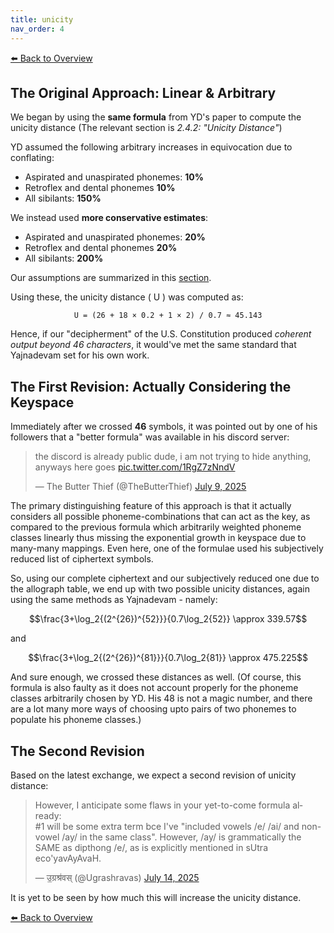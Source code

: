 ```yaml
---
title: unicity
nav_order: 4
---
```


<!-- MathJax for rendering inline/block LaTeX -->
<script type="text/javascript" id="MathJax-script" async
  src="https://cdn.jsdelivr.net/npm/mathjax@3/es5/tex-mml-chtml.js">
</script>


[⬅️ Back to Overview](index.md)
## The Original Approach: Linear \& Arbitrary

We began by using the **same formula** from YD's paper to compute the unicity distance (The relevant section is *2.4.2: "Unicity Distance"*)

YD assumed the following arbitrary increases in equivocation due to conflating:
- Aspirated and unaspirated phonemes: **10%**
- Retroflex and dental phonemes **10%**
- All sibilants: **150%**

We instead used **more conservative estimates**:
- Aspirated and unaspirated phonemes: **20%**
- Retroflex and dental phonemes **20%**
- All sibilants: **200%**

Our assumptions are summarized in this [section](index.md#latin-to-sanskrit-phoneme-class-mapping-jeffersons-key).

Using these, the unicity distance \( U \) was computed as:

<div style="text-align: center;">
  <code>U = (26 + 18 × 0.2 + 1 × 2) / 0.7 ≈ 45.143</code>
</div>

Hence, if our "decipherment" of the U.S. Constitution produced *coherent output beyond 46 characters*, it would've met the same standard that Yajnadevam set for his own work.

## The First Revision: Actually Considering the Keyspace

Immediately after we crossed **46** symbols, it was pointed out by one of his followers that a "better formula" was available in his discord server:
<!-- <blockquote class="twitter-tweet"><p lang="en" dir="ltr">Personally I have some doubts on the unicity distance calculation, it seemed off when I read it in your original thread. But it would require me to brush up on the fundamentals and work is going to keep me busy for a couple of weeks<br><br>Yes I saw your argument that you used YD&#39;s…</p>&mdash; The Butter Thief (@TheButterThief) <a href="https://twitter.com/TheButterThief/status/1942934255320916056?ref_src=twsrc%5Etfw">July 9, 2025</a></blockquote> <script async src="https://platform.twitter.com/widgets.js" charset="utf-8"></script>  -->
<blockquote class="twitter-tweet"><p lang="en" dir="ltr">the discord is already public dude, i am not trying to hide anything, anyways here goes <a href="https://t.co/1RgZ7zNndV">pic.twitter.com/1RgZ7zNndV</a></p>&mdash; The Butter Thief (@TheButterThief) <a href="https://twitter.com/TheButterThief/status/1942948814710616119?ref_src=twsrc%5Etfw">July 9, 2025</a></blockquote> <script async src="https://platform.twitter.com/widgets.js" charset="utf-8"></script> 


The primary distinguishing feature of this approach is that it actually considers all possible phoneme-combinations that can act as the key, as compared to the previous formula which arbitrarily weighted phoneme classes linearly thus missing the exponential growth in keyspace due to many-many mappings. Even here, one of the formulae used his subjectively reduced list of ciphertext symbols.

So, using our complete ciphertext and our subjectively reduced one due to the allograph table, we end up with two possible unicity distances, again using the same methods as Yajnadevam - namely:

$$\frac{3+\log_2{(2^{26})^{52}}}{0.7\log_2{52}} \approx 339.57$$

and

$$\frac{3+\log_2{(2^{26})^{81}}}{0.7\log_2{81}} \approx 475.225$$

And sure enough, we crossed these distances as well. (Of course, this formula is also faulty as it does not account properly for the phoneme classes arbitrarily chosen by YD. His 48 is not a magic number, and there are a lot many more ways of choosing upto pairs of two phonemes to populate his phoneme classes.)

## The Second Revision

Based on the latest exchange, we expect a second revision of unicity distance:

<blockquote class="twitter-tweet"><p lang="en" dir="ltr">However, I anticipate some flaws in your yet-to-come formula already:<br>#1 will be some extra term bce I&#39;ve &quot;included vowels /e/ /ai/ and non-vowel /ay/ in the same class&quot;. However, /ay/ is grammatically the SAME as dipthong /e/, as is explicitly mentioned in sUtra eco&#39;yavAyAvaH.</p>&mdash; उ॒ग्रश्र॑वस् (@Ugrashravas) <a href="https://twitter.com/Ugrashravas/status/1944786561943662935?ref_src=twsrc%5Etfw">July 14, 2025</a></blockquote> <script async src="https://platform.twitter.com/widgets.js" charset="utf-8"></script> 

It is yet to be seen by how much this will increase the unicity distance.

[⬅️ Back to Overview](index.md)